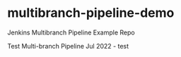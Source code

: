 # multibranch-pipeline-demo
Jenkins Multibranch Pipeline Example Repo

Test Multi-branch Pipeline Jul 2022 - test
